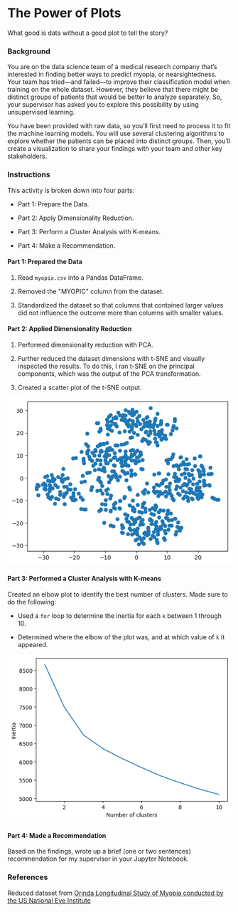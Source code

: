 # The Power of Plots

What good is data without a good plot to tell the story?

### Background

You are on the data science team of a medical research company that’s interested in finding better ways to predict myopia, or nearsightedness. Your team has tried&mdash;and failed&mdash;to improve their classification model when training on the whole dataset. However, they believe that there might be distinct groups of patients that would be better to analyze separately. So, your supervisor has asked you to explore this possibility by using unsupervised learning.

You have been provided with raw data, so you’ll first need to process it to fit the machine learning models. You will use several clustering algorithms to explore whether the patients can be placed into distinct groups. Then, you’ll create a visualization to share your findings with your team and other key stakeholders.

### Instructions

This activity is broken down into four parts:

* Part 1: Prepare the Data.

* Part 2: Apply Dimensionality Reduction.

* Part 3: Perform a Cluster Analysis with K-means.

* Part 4: Make a Recommendation.

#### Part 1: Prepared the Data

1. Read `myopia.csv` into a Pandas DataFrame.

2. Removed the "MYOPIC" column from the dataset.

3. Standardized the dataset so that columns that contained larger values did not influence the outcome more than columns with smaller values.

#### Part 2: Applied Dimensionality Reduction

1. Performed dimensionality reduction with PCA.

2. Further reduced the dataset dimensions with t-SNE and visually inspected the results. To do this, I ran t-SNE on the principal components, which was the output of the PCA transformation.

3. Created a scatter plot of the t-SNE output.

![scatter_plot](https://github.com/Kaludii/unsupervised-machine-learning-challenge/blob/main/Images/scatter_plot.png?raw=true)

#### Part 3: Performed a Cluster Analysis with K-means

Created an elbow plot to identify the best number of clusters. Made sure to do the following:

* Used a `for` loop to determine the inertia for each `k` between 1 through 10.

* Determined where the elbow of the plot was, and at which value of `k` it appeared.

![cluster_analysis_kmeans](https://github.com/Kaludii/unsupervised-machine-learning-challenge/blob/main/Images/cluster_analysis_kmeans.png?raw=true)

#### Part 4: Made a Recommendation

Based on the findings, wrote up a brief (one or two sentences) recommendation for my supervisor in your Jupyter Notebook.

### References

Reduced dataset from [Orinda Longitudinal Study of Myopia conducted by the US National Eye Institute](https://clinicaltrials.gov/ct2/show/NCT00000169)
